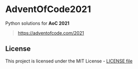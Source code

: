 # AdventOfCode2021
Python solutions for **AoC 2021**

> <https://adventofcode.com/2021>

## License
This project is licensed under the MIT License - [LICENSE file](https://github.com/c-olsson/AdventOfCode2021/blob/main/LICENSE) 
